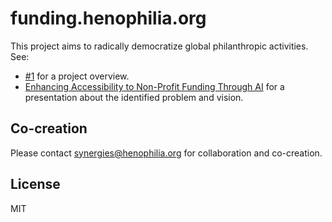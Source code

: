 # funding.henophilia.org

This project aims to radically democratize global philanthropic activities. See:

- [#1](https://github.com/henophilia/funding.henophilia.org/issues/1) for a project overview.
- [Enhancing Accessibility to Non-Profit Funding Through AI](https://docs.google.com/presentation/d/1dKf9l3JTdssQXnSpVuIboeOEqy9rVFIqIfidVvdiB_g/edit) for a presentation about the identified problem and vision.

## 

## Co-creation

Please contact synergies@henophilia.org for collaboration and co-creation.

## License

MIT
